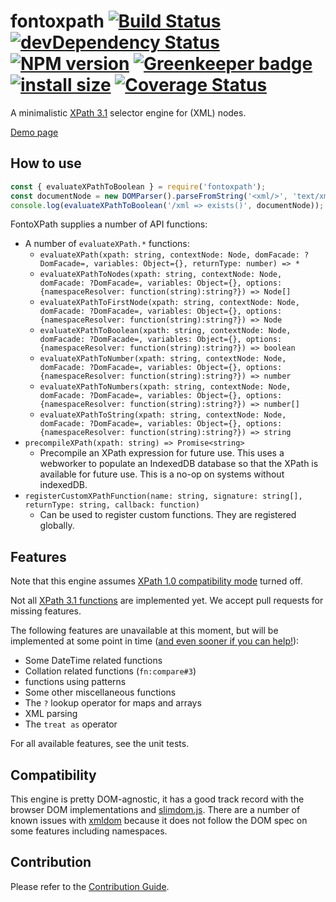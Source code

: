 # fontoxpath [![Build Status](https://travis-ci.org/FontoXML/fontoxpath.svg?branch=master)](https://travis-ci.org/FontoXML/fontoxpath) [![devDependency Status](https://david-dm.org/FontoXML/fontoxpath/dev-status.svg)](https://david-dm.org/FontoXML/fontoxpath#info=devDependencies) [![NPM version](https://badge.fury.io/js/fontoxpath.svg)](http://badge.fury.io/js/fontoxpath) [![Greenkeeper badge](https://badges.greenkeeper.io/FontoXML/fontoxpath.svg)](https://greenkeeper.io/) [![install size](https://packagephobia.now.sh/badge?p=fontoxpath)](https://packagephobia.now.sh/result?p=fontoxpath) [![Coverage Status](https://coveralls.io/repos/github/FontoXML/fontoxpath/badge.svg?branch=master)](https://coveralls.io/github/FontoXML/fontoxpath?branch=master)

A minimalistic [XPath 3.1](https://www.w3.org/TR/xpath-31/) selector engine for (XML) nodes.

[Demo page](https://xpath.playground.fontoxml.com)

## How to use

```JavaScript
const { evaluateXPathToBoolean } = require('fontoxpath');
const documentNode = new DOMParser().parseFromString('<xml/>', 'text/xml');
console.log(evaluateXPathToBoolean('/xml => exists()', documentNode)); // => true
```

FontoXPath supplies a number of API functions:

* A number of `evaluateXPath.*` functions:
  * `evaluateXPath(xpath: string, contextNode: Node, domFacade: ?DomFacade=, variables: Object={},
    returnType: number) => *`
  * `evaluateXPathToNodes(xpath: string, contextNode: Node, domFacade: ?DomFacade=, variables:
    Object={}, options: {namespaceResolver: function(string):string?}) => Node[]`
  * `evaluateXPathToFirstNode(xpath: string, contextNode: Node, domFacade: ?DomFacade=, variables:
    Object={}, options: {namespaceResolver: function(string):string?}) => Node`
  * `evaluateXPathToBoolean(xpath: string, contextNode: Node, domFacade: ?DomFacade=, variables:
    Object={}, options: {namespaceResolver: function(string):string?}) => boolean`
  * `evaluateXPathToNumber(xpath: string, contextNode: Node, domFacade: ?DomFacade=, variables:
    Object={}, options: {namespaceResolver: function(string):string?}) => number`
  * `evaluateXPathToNumbers(xpath: string, contextNode: Node, domFacade: ?DomFacade=, variables:
    Object={}, options: {namespaceResolver: function(string):string?}) => number[]`
  * `evaluateXPathToString(xpath: string, contextNode: Node, domFacade: ?DomFacade=, variables:
    Object={}, options: {namespaceResolver: function(string):string?}) => string`
* `precompileXPath(xpath: string) => Promise<string>`
  * Precompile an XPath expression for future use. This uses a webworker to populate an IndexedDB
    database so that the XPath is available for future use. This is a no-op on systems without
    indexedDB.
* `registerCustomXPathFunction(name: string, signature: string[], returnType: string, callback:
  function)`
  * Can be used to register custom functions. They are registered globally.

## Features

Note that this engine assumes [XPath 1.0 compatibility
mode](https://www.w3.org/TR/xpath-31/#id-backwards-compatibility) turned off.

Not all [XPath 3.1 functions](https://www.w3.org/TR/xpath-functions-31/) are implemented yet. We
accept pull requests for missing features.

The following features are unavailable at this moment, but will be implemented at some point in time ([and even
sooner if you can help!](./CONTRIBUTING.md)):

* Some DateTime related functions
* Collation related functions (`fn:compare#3`)
* functions using patterns
* Some other miscellaneous functions
* The `?` lookup operator for maps and arrays
* XML parsing
* The `treat as` operator

For all available features, see the unit tests.

## Compatibility

This engine is pretty DOM-agnostic, it has a good track record with the browser DOM implementations
and [slimdom.js](https://github.com/bwrrp/slimdom.js). There are a number of known issues with
[xmldom](https://github.com/jindw/xmldom) because it does not follow the DOM spec on some features
including namespaces.

## Contribution

Please refer to the [Contribution Guide](./CONTRIBUTING.md).
